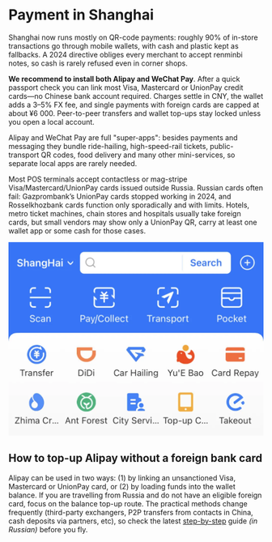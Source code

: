 # Payment in Shanghai

Shanghai now runs mostly on QR-code payments: roughly 90% of in-store transactions go through mobile wallets, with cash and plastic kept as fallbacks. A 2024 directive obliges every merchant to accept renminbi notes, so cash is rarely refused even in corner shops.

**We recommend to install both Alipay and WeChat Pay**. After a quick passport check you can link most Visa, Mastercard or UnionPay credit cards—no Chinese bank account required. Charges settle in CNY, the wallet adds a 3–5% FX fee, and single payments with foreign cards are capped at about ¥6 000. Peer-to-peer transfers and wallet top-ups stay locked unless you open a local account.

Alipay and WeChat Pay are full "super-apps": besides payments and messaging they bundle ride-hailing, high-speed-rail tickets, public-transport QR codes, food delivery and many other mini-services, so separate local apps are rarely needed.

Most POS terminals accept contactless or mag-stripe Visa/Mastercard/UnionPay cards issued outside Russia. Russian cards often fail: Gazprombank’s UnionPay cards stopped working in 2024, and Rosselkhozbank cards function only sporadically and with limits. Hotels, metro ticket machines, chain stores and hospitals usually take foreign cards, but small vendors may show only a UnionPay QR, carry at least one wallet app or some cash for those cases.

![Screenshot from Alipay app](images/alipay.webp)

## How to top-up Alipay without a foreign bank card

Alipay can be used in two ways: (1) by linking an unsanctioned Visa, Mastercard or UnionPay card, or (2) by loading funds into the wallet balance. If you are travelling from Russia and do not have an eligible foreign card, focus on the balance top-up route. The practical methods change frequently (third-party exchangers, P2P transfers from contacts in China, cash deposits via partners, etc), so check the latest [step-by-step](https://dtf.ru/howto/3446118-kak-popolnit-alipay-iz-rossii-v-2025-godu-nadezhnye-sposoby-i-detalnaya-instrukciya) guide *(in Russian)* before you fly. 

